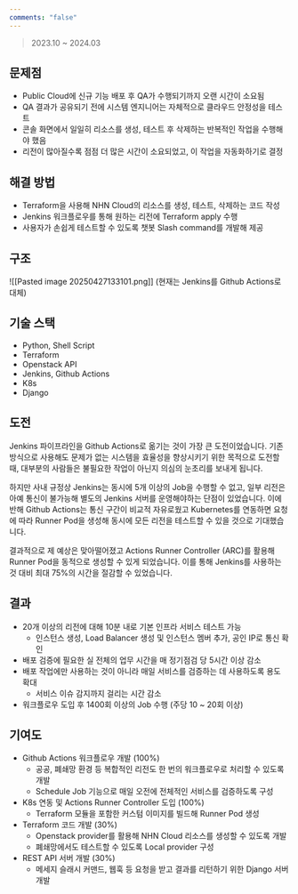 ```yaml
---
comments: "false"
---
```

> 2023.10 ~ 2024.03
## 문제점
- Public Cloud에 신규 기능 배포 후 QA가 수행되기까지 오랜 시간이 소요됨
- QA 결과가 공유되기 전에 시스템 엔지니어는 자체적으로 클라우드 안정성을 테스트
- 콘솔 화면에서 일일히 리소스를 생성, 테스트 후 삭제하는 반복적인 작업을 수행해야 했음
- 리전이 많아질수록 점점 더 많은 시간이 소요되었고, 이 작업을 자동화하기로 결정
## 해결 방법
- Terraform을 사용해 NHN Cloud의 리소스를 생성, 테스트, 삭제하는 코드 작성
- Jenkins 워크플로우를 통해 원하는 리전에 Terraform apply 수행
- 사용자가 손쉽게 테스트할 수 있도록 챗봇 Slash command를 개발해 제공
## 구조

![[Pasted image 20250427133101.png]]
(현재는 Jenkins를 Github Actions로 대체)
## 기술 스택
- Python, Shell Script
- Terraform
- Openstack API
- Jenkins, Github Actions
- K8s
- Django
## 도전
Jenkins 파이프라인을 Github Actions로 옮기는 것이 가장 큰 도전이었습니다.
기존 방식으로 사용해도 문제가 없는 시스템을 효율성을 향상시키기 위한 목적으로 도전할 때, 대부분의 사람들은 불필요한 작업이 아닌지 의심의 눈초리를 보내게 됩니다.

하지만 사내 규정상 Jenkins는 동시에 5개 이상의 Job을 수행할 수 없고, 일부 리전은 아예 통신이 불가능해 별도의 Jenkins 서버를 운영해야하는 단점이 있었습니다.
이에 반해 Github Actions는 통신 구간이 비교적 자유로웠고 Kubernetes를 연동하면 요청에 따라 Runner Pod을 생성해 동시에 모든 리전을 테스트할 수 있을 것으로 기대했습니다.

결과적으로 제 예상은 맞아떨어졌고 Actions Runner Controller (ARC)를 활용해 Runner Pod을 동적으로 생성할 수 있게 되었습니다. 이를 통해 Jenkins를 사용하는 것 대비 최대 75%의 시간을 절감할 수 있었습니다.
## 결과
- 20개 이상의 리전에 대해 10분 내로 기본 인프라 서비스 테스트 가능
	- 인스턴스 생성, Load Balancer 생성 및 인스턴스 멤버 추가, 공인 IP로 통신 확인
- 배포 검증에 필요한 실 전체의 업무 시간을 매 정기점검 당 5시간 이상 감소
- 배포 작업에만 사용하는 것이 아니라 매일 서비스를 검증하는 데 사용하도록 용도 확대
	- 서비스 이슈 감지까지 걸리는 시간 감소
- 워크플로우 도입 후 1400회 이상의 Job 수행 (주당 10 ~ 20회 이상)
## 기여도
- Github Actions 워크플로우 개발 (100%)
	- 공공, 폐쇄망 환경 등 복합적인 리전도 한 번의 워크플로우로 처리할 수 있도록 개발
	- Schedule Job 기능으로 매일 오전에 전체적인 서비스를 검증하도록 구성
- K8s 연동 및 Actions Runner Controller 도입 (100%)
	- Terraform 모듈을 포함한 커스텀 이미지를 빌드해 Runner Pod 생성
- Terraform 코드 개발 (30%)
	- Openstack provider를 활용해 NHN Cloud 리소스를 생성할 수 있도록 개발
	- 폐쇄망에서도 테스트할 수 있도록 Local provider 구성
- REST API 서버 개발 (30%)
	- 메세지 슬래시 커맨드, 웹훅 등 요청을 받고 결과를 리턴하기 위한 Django 서버 개발